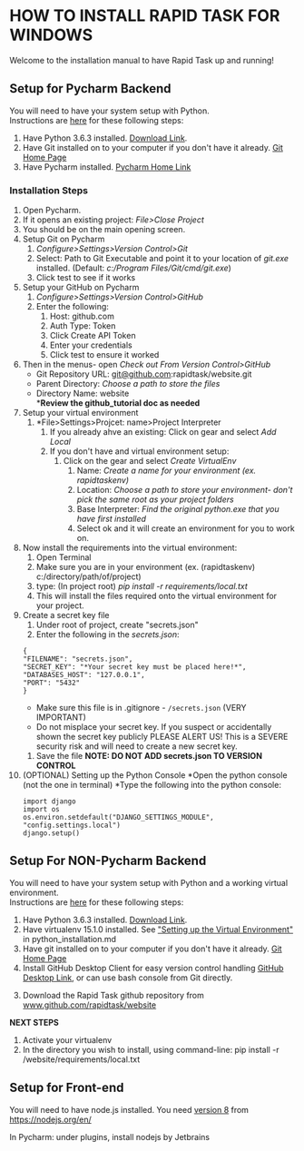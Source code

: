 HOW TO INSTALL RAPID TASK FOR WINDOWS
=====================================

Welcome to the installation manual to have Rapid Task up and running! 

Setup for Pycharm Backend
-------------------------
You will need to have your system setup with Python.  
    Instructions are [here](/docs/python_installation.md) for these following steps:
1. Have Python 3.6.3 installed. 
[Download Link](https://www.python.org/ftp/python/3.6.3/python-3.6.3.exe). 
1. Have Git installed on to your computer if you don't have it already. [Git Home Page](https://git-scm.com/)
1. Have Pycharm installed. [Pycharm Home Link](https://www.jetbrains.com/pycharm/)
    
### Installation Steps

1. Open Pycharm.
1. If it opens an existing project: *File>Close Project*
1. You should be on the main opening screen. 
1. Setup Git on Pycharm
    1. *Configure>Settings>Version Control>Git*
    1. Select: Path to Git Executable and point it to your location of *git.exe* installed. (Default: *c:/Program Files/Git/cmd/git.exe*) 
    1. Click test to see if it works
1. Setup your GitHub on Pycharm
    1. *Configure>Settings>Version Control>GitHub*
    1. Enter the following:
        1. Host: github.com
        1. Auth Type: Token
        1. Click Create API Token
        1. Enter your credentials
        1. Click test to ensure it worked
1. Then in the menus- open *Check out From Version Control>GitHub*  
    * Git Repository URL: git@github.com:rapidtask/website.git 
    * Parent Directory: *Choose a path to store the files*
    * Directory Name: website    
    ***Review the github_tutorial doc as needed**
1. Setup your virtual environment
    1. *File>Settings>Projcet: name>Project Interpreter
        1. If you already ahve an existing: Click on gear and select *Add Local*
        1. If you don't have and virtual environment setup:
            1. Click on the gear and select *Create VirtualEnv*
                1. Name: *Create a name for your environment (ex. rapidtaskenv)*
                1. Location: *Choose a path to store your environment- don't pick the same root as your project folders*
                1. Base Interpreter: *Find the original python.exe that you have first installed*
                1. Select ok and it will create an environment for you to work on.
1. Now install the requirements into the virtual environment:
    1. Open Terminal
    1. Make sure you are in your environment (ex. (rapidtaskenv) c:/directory/path/of/project)
    1. type: (In project root) *pip install -r requirements/local.txt*
    1. This will install the files required onto the virtual environment for your project.
1. Create a secret key file  
    1. Under root of project, create "secrets.json"  
    1. Enter the following in the *secrets.json*:    
    ```
    {   
    "FILENAME": "secrets.json",    
    "SECRET_KEY": "*Your secret key must be placed here!*",  
    "DATABASES_HOST": "127.0.0.1",  
    "PORT": "5432"  
    }
    ```
    * Make sure this file is in .gitignore - `````/secrets.json````` (VERY IMPORTANT)
    * Do not misplace your secret key. If you suspect or accidentally shown the secret key publicly
        PLEASE ALERT US! This is a SEVERE security risk and will need to create a new secret key.
    1. Save the file
    **NOTE: DO NOT ADD secrets.json TO VERSION CONTROL**
1. (OPTIONAL) Setting up the Python Console
    *Open the python console (not the one in terminal)
    *Type the following into the python console:  
    ````
    import django
    import os
    os.environ.setdefault("DJANGO_SETTINGS_MODULE", "config.settings.local")
    django.setup()
    
Setup For NON-Pycharm Backend
-----------------------------

You will need to have your system setup with Python and a working virtual environment.  
    Instructions are [here](/docs/python_installation.md) for these following steps:
1. Have Python 3.6.3 installed. 
[Download Link](https://www.python.org/ftp/python/3.6.3/python-3.6.3.exe). 
1. Have virtualenv 15.1.0 installed. See ["Setting up the Virtual Environment"](/docs/python_installation.md) in
    python_installation.md
1. Have git installed on to your computer if you don't have it already. [Git Home Page](https://git-scm.com/)
1. Install GitHub Desktop Client for easy version control handling [GitHub Desktop Link](https://desktop.github.com/), or can use bash console from Git directly. 
    

3) Download the Rapid Task github repository from www.github.com/rapidtask/website

**NEXT STEPS**
1) Activate your virtualenv
2) In the directory you wish to install, using command-line:
    pip install -r /website/requirements/local.txt


Setup for Front-end
-------------------

You will need to have node.js installed. You need [version 8](https://nodejs.org/dist/v8.9.1/node-v8.9.1-x64.msi) from
https://nodejs.org/en/

In Pycharm: under plugins, install nodejs by Jetbrains


